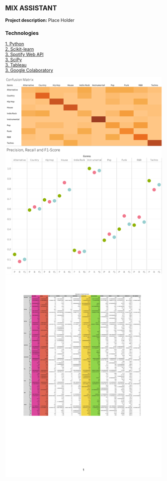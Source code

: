 ## MIX ASSISTANT 

**Project description:** Place Holder

### Technologies 
<p>
 <a href="https://www.python.org">1. Python</a>
  <br>
 <a href="https://scikit-learn.org/stable/">2. Scikit-learn</a>
  <br>
 <a href="https://developer.spotify.com/dashboard/login">3. Spotify Web API</a>
  <br>
 <a href="https://www.scipy.org">3. SciPy</a> 
  <br>
 <a href="https://www.tableau.com">3. Tableau</a>  
  <br>
 <a href="https://colab.research.google.com/notebooks/intro.ipynb#recent=true">3. Google Colaboratory</a>   
  <br>
</p>  

<img src="images/SpotifyGenreClassConfusionMatrix.png?raw=true"/>
<img src="images/SpotifyGenreClassScores.png?raw=true"/>
<img src="images/Description.png?raw=true"/>
